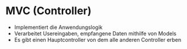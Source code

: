 # MVC (Controller)
- Implementiert die Anwendungslogik
- Verarbeitet Usereingaben, empfangene Daten mithilfe von Models
- Es gibt einen Hauptcontroller von dem alle anderen Controller erben